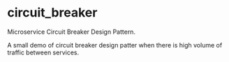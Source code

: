 # circuit_breaker
Microservice Circuit Breaker Design Pattern.

A small demo of circuit breaker design patter when there is high volume of traffic between services.

